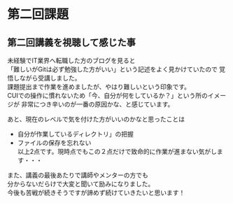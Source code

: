 # 第二回課題
## 第二回講義を視聴して感じた事

未経験でIT業界へ転職した方のブログを見ると<br>
「難しいがGitは必ず勉強した方がいい」という記述をよく見かけていたので
覚悟しながら受講しました。<br>
課題提出まで作業を進めましたが、やはり難しいという印象です。<br>
CUIでの操作に慣れないため「今、自分が何をしているか？」という所のイメージが
非常につき辛いのが一番の原因かな、と感じています。<br>

あと、現在のレベルで気を付けた方がいいのかなと思ったことは
* 自分が作業しているディレクトリ」の把握
* ファイルの保存を忘れない
<br>以上2点です。現時点でもこの２点だけで致命的に作業が進まない気がします・・・

また、講義の最後あたりで講師やメンターの方でも<br>
分からないだらけで大変と聞いて励みになりました。<br>
今後も苦戦が続きそうですが諦めず続けていきたいと思います！
